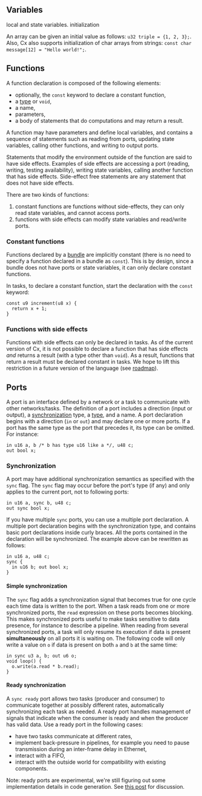 <h2><a class="anchor" id="variables"></a>Variables</h2>

local and state variables.
initialization

<p>An array can be given an initial value as follows: <code class="cx">u32 triple = {1, 2, 3};</code>. Also, Cx also supports initialization of char arrays from strings: <code class="cx">const char message[12] = "Hello world!";</code>.</p>

<h2><a class="anchor" id="functions"></a>Functions</h2>

<p>A function declaration is composed of the following elements:</p>
<ul>
	<li>optionally, the <code class="cx">const</code> keyword to declare a constant function,</li>
	<li>a <a href="/documentation/type-system/">type</a> or <code class="cx">void</code>,</li>
	<li>a name,</li>
	<li>parameters,</li>
	<li>a body of statements that do computations and may return a result.</li>
</ul>

<p>A function may have parameters and define local variables, and contains a sequence of statements such as reading from ports, updating state variables, calling other functions, and writing to output ports.</p>

<p>Statements that modify the environment outside of the function are said to have side effects. Examples of side effects are accessing a port (reading, writing, testing availability), writing state variables, calling another function that has side effects. Side-effect free statements are any statement that does not have side effects.</p>

<p>There are two kinds of functions:</p>
<ol>
	<li>constant functions are functions without side-effects, they can only read state variables, and cannot access ports.</li>
	<li>functions with side effects can modify state variables and read/write ports.</li>
</ol>

<h3>Constant functions</h3>

<p>Functions declared by a <a href="/documentation/bundles">bundle</a> are implicitly constant (there is no need to specify a function declared in a bundle as <code class="cx">const</code>). This is by design, since a bundle does not have ports or state variables, it can only declare constant functions.</p>

<p>In tasks, to declare a constant function, start the declaration with the <code class="cx">const</code> keyword:</p>
<pre><code class="cx">const u9 increment(u8 x) {
  return x + 1;
}</code></pre>

<h3>Functions with side effects</h3>

<p>Functions with side effects can only be declared in tasks. As of the current version of Cx, it is not possible to declare a function that has side effects <em>and</em> returns a result (with a type other than <code class="cx">void</code>). As a result, functions that return a result must be declared constant in tasks. We hope to lift this restriction in a future version of the language (see <a href="/roadmap">roadmap</a>).</p>

<h2><a class="anchor" id="ports"></a>Ports</h2>

<p>A port is an interface defined by a network or a task to communicate with other networks/tasks. The definition of a port includes a direction (input or output), a <a title="Synchronization" href="ports/#synchronization">synchronization</a> type, a <a title="Type" href="/documentation/type-system/">type</a>, and a name. A port declaration begins with a direction (<code class="cx">in</code> or <code class="cx">out</code>) and may declare one or more ports. If a port has the same type as the port that precedes it, its type can be omitted. For instance:</p>

<pre><code class="cx">in u16 a, b /* b has type u16 like a */, u48 c;
out bool x;</code></pre>

<h3>Synchronization</h3>

<p>A port may have additional synchronization semantics as specified with the <code class="cx">sync</code> flag. The <code class="cx">sync</code> flag may occur before the port's type (if any) and only applies to the current port, not to following ports:</p>

<pre><code class="cx">in u16 a, sync b, u48 c;
out sync bool x;</code></pre>

<p>If you have multiple <code class="cx">sync</code> ports, you can use a multiple port declaration. A multiple port declaration begins with the synchronization type, and contains basic port declarations inside curly braces. All the ports contained in the declaration will be synchronized. The example above can be rewritten as follows:</p>

<pre><code class="cx">in u16 a, u48 c;
sync {
  in u16 b; out bool x;
}</code></pre>

<h4>Simple synchronization</h4>

<p>The <code class="cx">sync</code> flag adds a synchronization signal that becomes true for one cycle each time data is written to the port. When a task reads from one or more synchronized ports, the <code class="cx">read</code> expression on these ports becomes blocking. This makes synchronized ports useful to make tasks sensitive to data presence, for instance to describe a pipeline. When reading from several synchronized ports, a task will only resume its execution if data is present <strong>simultaneously</strong> on all ports it is waiting on. The following code will only write a value on <code>o</code> if data is present on both <code>a</code> and <code>b</code> at the same time:</p>

<pre><code class="cx">in sync u3 a, b; out u6 o;
void loop() {
  o.write(a.read * b.read);
}
</code></pre>

<h4>Ready synchronization</h4>

<p>A <code class="cx">sync ready</code> port allows two tasks (producer and consumer) to communicate together at possibly different rates, automatically synchronizing each task as needed. A ready port handles management of signals that indicate when the consumer is ready and when the producer has valid data. Use a ready port in the following cases:</p>
<ul>
	<li>have two tasks communicate at different rates,</li>
	<li>implement back-pressure in pipelines, for example you need to pause transmission during an inter-frame delay in Ethernet,</li>
	<li>interact with a FIFO,</li>
	<li>interact with the outside world for compatibility with existing components.</li>
</ul>

<p>Note: ready ports are experimental, we're still figuring out some implementation details in code generation. See <a href="https://forum.synflow.com/t/thoughts-on-ready-ports-for-implementing-an-intel-8088/219">this post</a> for discussion.</p>
